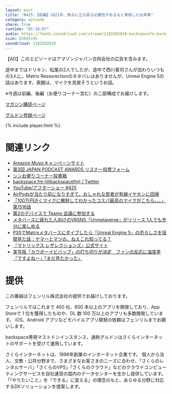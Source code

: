 ```yaml
---
layout: post
title: "#425:【前編】2021年、原点に立ち戻る必要性があるなと実感した出来事"
category: episode
share: true
runtime: "01:16:07"
audio: https://feeds.soundcloud.com/stream/1181502010-backspacefm-backspacefm-425-1.mp3
size: 63955195
soundcloud: 1181502010
---
```

【AD】このエピソードはアマゾンジャパン合同会社の広告を含みます。

途中まではドリキン、松尾の2人でしたが、途中で西川善司さんが加わりいつもの3人に。Matrix Ressurectionのネタバレはありませんが、Unreal Engine 5の話はあります。表題は、マイクを見直そうというお話。

※今週は前編、後編（お便りコーナー含む）の二部構成でお届けします。

[マガジン購読ページ](https://note.com/drikin/m/m55ec296b7655)

[グルドン登録ページ](https://mstdn.guru/invite/3WVHpSMr)

{% include player.html %}

# 関連リンク
* [Amazon Musicキャンペーンサイト](https://amazon.co.jp/back)
* [第3回 JAPAN PODCAST AWARDS リスナー投票フォーム](https://ssl.1242.com/aplform/form/aplform.php?fcode=jpa2021_listener)
* [シンお便りコーナー投書箱](https://forms.gle/NDBngfLwc3jKbLEJ6)
* [backspace.fm (@backspacefm) / Twitter](https://twitter.com/backspacefm)
* [YouTube/アフターショー #425](https://note.com/backspacefm/n/n47bc4d8e212e)
* [AirPodsが当たり前になりすぎて、おしゃれな若者が有線イヤホンに回帰](https://www.gizmodo.jp/2021/12/no-airpod.html)
* [「100万円近くマイクに散財してわかったコスパ最高のマイクがこちら。。。」第1516話](https://www.youtube.com/watch?v=_G4AtWujWgc)
* [第2のデバイスで Teams 会議に参加する](https://support.microsoft.com/ja-jp/office/%E7%AC%AC2%E3%81%AE%E3%83%87%E3%83%90%E3%82%A4%E3%82%B9%E3%81%A7-teams-%E4%BC%9A%E8%AD%B0%E3%81%AB%E5%8F%82%E5%8A%A0%E3%81%99%E3%82%8B-c28e7407-183b-46ea-ab17-2212700e5f41)
* [メタバースに疲れた人向けのVRSNS「Unmetaverse」がリリース 1人でも充分に楽しめる](https://www.moguravr.com/unmetaverse/)
* [PS5でMatrixメタバースにダイブしたら「Unreal Engine 5」の恐ろしさを垣間見た話：ヤマーとマツの、ねえこれ知ってる？](https://www.itmedia.co.jp/news/articles/2112/14/news173.html)
* [『マトリックス レザレクションズ』公式サイト](https://wwws.warnerbros.co.jp/matrix-movie/)
* [実写版「カウボーイビバップ」の打ち切りが決定　ファンの反応に温度差「ですよねー」「まだ見たかった」](https://nlab.itmedia.co.jp/nl/articles/2112/10/news142.html)

# 提供

この番組はフェンリル株式会社の提供でお届けしております。

フェンリルではこれまで 400 社、600 本以上のアプリを開発しており、App Storeで 1 位を獲得したものや、DL 数 100 万以上のアプリも多数開発しています。
iOS、Android アプリなどモバイルアプリ開発の依頼はフェンリルまでお願いします。

backspace専用マストドンインスタンス、通称グルドンはさくらインターネットのサポートを受けて運用しています。

さくらインターネットは、1996年創業のインターネット企業です。 
個人から法人、文教・公共分野まで、さまざまなお客さまのニーズに合わせ、「さくらのレンタルサーバ」「さくらのVPS」「さくらのクラウド」などのクラウドコンピューティングサービスを自社運営の国内のデータセンターを生かし提供しています。
「『やりたいこと』を『できる』に変える」の理念のもと、あらゆる分野に対応するDXソリューションを提案します。
